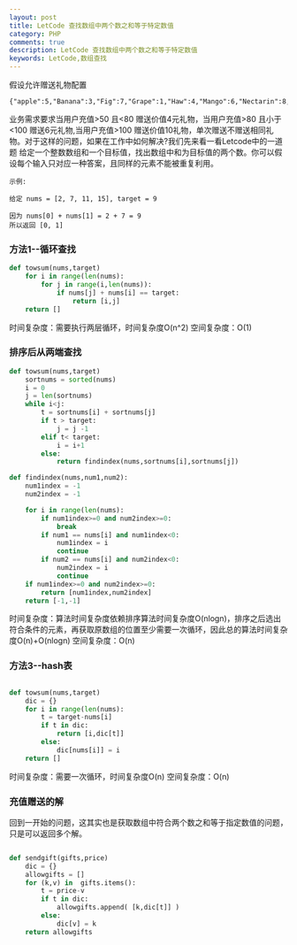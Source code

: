 ```yaml
---
layout: post
title: LetCode 查找数组中两个数之和等于特定数值
category: PHP
comments: true
description: LetCode 查找数组中两个数之和等于特定数值
keywords: LetCode,数组查找
---
```


假设允许赠送礼物配置
```
{"apple":5,"Banana":3,"Fig":7,"Grape":1,"Haw":4,"Mango":6,"Nectarin":8,"Pear":2,"Pitaya":6,"empty":0}
```
业务需求要求当用户充值>50 且<80 赠送价值4元礼物，当用户充值>80 且小于<100 赠送6元礼物,当用户充值>100 赠送价值10礼物，单次赠送不赠送相同礼物。对于这样的问题，如果在工作中如何解决?我们先来看一看Letcode中的一道题
给定一个整数数组和一个目标值，找出数组中和为目标值的两个数。你可以假设每个输入只对应一种答案，且同样的元素不能被重复利用。


```
示例:

给定 nums = [2, 7, 11, 15], target = 9

因为 nums[0] + nums[1] = 2 + 7 = 9
所以返回 [0, 1]

```

### 方法1--循环查找

```python
def towsum(nums,target)
	for i in range(len(nums):
		for j in range(i,len(nums)):
			if nums[j] + nums[i] == target:
				return [i,j]
	return []

```
时间复杂度：需要执行两层循环，时间复杂度O(n^2)
空间复杂度：O(1)

### 排序后从两端查找
```python
def towsum(nums,target)
	sortnums = sorted(nums)
	i = 0
	j = len(sortnums)
	while i<j:
		t = sortnums[i] + sortnums[j]
		if t > target:
			j = j -1
		elif t< target:
			i = i+1
		else:
			return findindex(nums,sortnums[i],sortnums[j])

def findindex(nums,num1,num2):
	num1index = -1
	num2index = -1

	for i in range(len(nums):
		if num1index>=0 and num2index>=0:
			break
		if num1 == nums[i] and num1index<0:
			num1index = i
			continue
		if num2 == nums[i] and num2index<0:
			num2index = i
			continue
	if num1index>=0 and num2index>=0:
		return [num1index,num2index]
	return [-1,-1]

```

时间复杂度：算法时间复杂度依赖排序算法时间复杂度O(nlogn)，排序之后选出符合条件的元素，再获取原数组的位置至少需要一次循环，因此总的算法时间复杂度O(n)+O(nlogn)
空间复杂度：O(n)


### 方法3--hash表

```python

def towsum(nums,target)
	dic = {}
	for i in range(len(nums):
		t = target-nums[i]
		if t in dic:
			return [i,dic[t]]
		else:
			dic[nums[i]] = i
	return []

```
时间复杂度：需要一次循环，时间复杂度O(n)
空间复杂度：O(n)


### 充值赠送的解

回到一开始的问题，这其实也是获取数组中符合两个数之和等于指定数值的问题，只是可以返回多个解。

```python

def sendgift(gifts,price)
	dic = {}
	allowgifts = []
	for (k,v) in  gifts.items(): 
		t = price-v
		if t in dic:
			allowgifts.append( [k,dic[t]] )
		else:
			dic[v] = k
	return allowgifts

```

